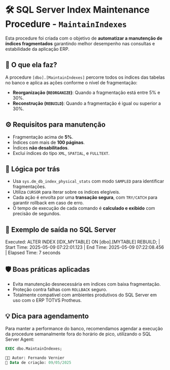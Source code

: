 # 🛠️ SQL Server Index Maintenance Procedure - `MaintainIndexes`

Esta procedure foi criada com o objetivo de **automatizar a manutenção de índices fragmentados**  garantindo melhor desempenho nas consultas e estabilidade da aplicação ERP.

## 📌 O que ela faz?

A procedure `[dbo].[MaintainIndexes]` percorre todos os índices das tabelas no banco e aplica as ações conforme o nível de fragmentação:

- **Reorganização (`REORGANIZE`)**: Quando a fragmentação está entre 5% e 30%.
- **Reconstrução (`REBUILD`)**: Quando a fragmentação é igual ou superior a 30%.

## ⚙️ Requisitos para manutenção

- Fragmentação acima de **5%**.
- Índices com mais de **100 páginas**.
- Índices **não desabilitados**.
- Exclui índices do tipo `XML`, `SPATIAL`, e `FULLTEXT`.

## 🧠 Lógica por trás

- Usa `sys.dm_db_index_physical_stats` com modo `SAMPLED` para identificar fragmentações.
- Utiliza `CURSOR` para iterar sobre os índices elegíveis.
- Cada ação é envolta por uma **transação segura**, com `TRY/CATCH` para garantir rollback em caso de erro.
- O tempo de execução de cada comando é **calculado e exibido** com precisão de segundos.

## 🧾 Exemplo de saída no SQL Server

Executed: ALTER INDEX [IDX_MYTABLE] ON [dbo].[MYTABLE] REBUILD; | Start Time: 2025-05-09 07:22:01.123 | End Time: 2025-05-09 07:22:08.456 | Elapsed Time: 7 seconds


## 🛡️ Boas práticas aplicadas

- Evita manutenção desnecessária em índices com baixa fragmentação.
- Proteção contra falhas com `ROLLBACK` seguro.
- Totalmente compatível com ambientes produtivos do SQL Server em uso com o ERP TOTVS Protheus.

## 💡 Dica para agendamento

Para manter a performance do banco, recomendamos agendar a execução da procedure semanalmente fora do horário de pico, utilizando o SQL Server Agent:

```sql
EXEC dbo.MaintainIndexes;

👨‍💻 Autor: Fernando Vernier
📅 Data de criação: 09/05/2025

